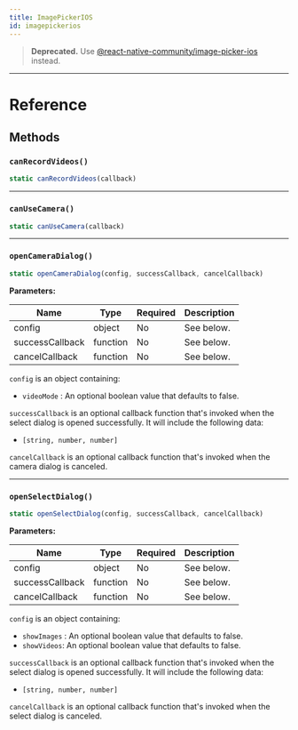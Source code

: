 ```yaml
---
title: ImagePickerIOS
id: imagepickerios
---
```


> **Deprecated.** Use [@react-native-community/image-picker-ios](https://github.com/react-native-community/react-native-image-picker-ios) instead.

---

# Reference

## Methods

### `canRecordVideos()`

```jsx
static canRecordVideos(callback)
```

---

### `canUseCamera()`

```jsx
static canUseCamera(callback)
```

---

### `openCameraDialog()`

```jsx
static openCameraDialog(config, successCallback, cancelCallback)
```

**Parameters:**

| Name            | Type     | Required | Description |
| --------------- | -------- | -------- | ----------- |
| config          | object   | No       | See below.  |
| successCallback | function | No       | See below.  |
| cancelCallback  | function | No       | See below.  |

`config` is an object containing:

- `videoMode` : An optional boolean value that defaults to false.

`successCallback` is an optional callback function that's invoked when the select dialog is opened successfully. It will include the following data:

- `[string, number, number]`

`cancelCallback` is an optional callback function that's invoked when the camera dialog is canceled.

---

### `openSelectDialog()`

```jsx
static openSelectDialog(config, successCallback, cancelCallback)
```

**Parameters:**

| Name            | Type     | Required | Description |
| --------------- | -------- | -------- | ----------- |
| config          | object   | No       | See below.  |
| successCallback | function | No       | See below.  |
| cancelCallback  | function | No       | See below.  |

`config` is an object containing:

- `showImages` : An optional boolean value that defaults to false.
- `showVideos`: An optional boolean value that defaults to false.

`successCallback` is an optional callback function that's invoked when the select dialog is opened successfully. It will include the following data:

- `[string, number, number]`

`cancelCallback` is an optional callback function that's invoked when the select dialog is canceled.
